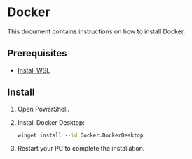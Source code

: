# Docker

This document contains instructions on how to install Docker.

## Prerequisites

- [Install WSL](wsl.md)

## Install

1. Open PowerShell.

1. Install Docker Desktop:

    ```cmd
    winget install --id Docker.DockerDesktop
    ```

1. Restart your PC to complete the installation.
